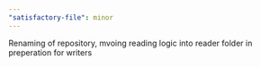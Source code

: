 ```yaml
---
"satisfactory-file": minor
---
```


Renaming of repository, mvoing reading logic into reader folder in preperation for writers
